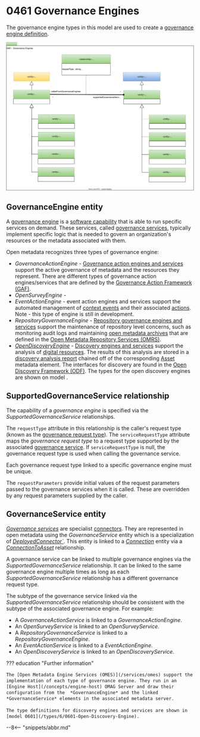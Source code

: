 <!-- SPDX-License-Identifier: CC-BY-4.0 -->
<!-- Copyright Contributors to the ODPi Egeria project. -->

# 0461 Governance Engines

The governance engine types in this model are used to create a [governance engine definition](/concepts/governance-engine-definition).

![UML](0461-Governance-Engines.svg)

## GovernanceEngine entity

A [governance engine](/concepts/governance-engine) is a [software capability](/types/0/0042-Software-Capabilities) that is able to run specific services on demand.  These services, called [governance services](/concepts/governance-service), typically implement specific logic that is needed to govern an organization's resources or the metadata associated with them.

Open metadata recognizes three types of governance engine:

* *GovernanceActionEngine* - [Governance action engines and services](/concepts/governance-action-engine) support the active governance of metadata and the resources they represent.  There are different types of governance action engines/services that are defined by the [Governance Action Framework (GAF)](/frameworks/gaf/overview).
* *OpenSurveyEngine* - 
* *EventActionEngine* - event action engines and services support the automated management of [context events](/types/4/0475-Context-Events) and their associated [actions](/types/1/0137-Actions).  Note - this type of engine is still in development.
* *RepositoryGovernanceEngine* - [Repository governance engines and services](/concepts/repository-governance-engine) support the maintenance of repository level concerns, such as monitoring audit logs and maintaining [open metadata archives](/concepts/open-metadata-archive) that are defined in the [Open Metadata Repository Services (OMRS)](/services/omrs).
* *[OpenDiscoveryEngine](/types/6/0601-Open-Discovery-Engine)* - [Discovery engines and services](/concepts/open-discovery-engine) support the analysis of [digital resources](/concepts/digital-resource).  The results of this analysis are stored in a [discovery analysis report](/types/6/0605-Open-Discovery-Analysis-Reports) chained off of the corresponding [Asset](/types/0/0010-Base-Model#asset) metadata element. The interfaces for discovery are found in the  [Open Discovery Framework (ODF)](/frameworks/odf/overview).  The types for the open discovery engines are shown on model .

## SupportedGovernanceService relationship

The capability of a *governance engine* is specified via the *SupportedGovernanceService* relationships.  

The `requestType` attribute in this relationship is the caller's request type (known as the [governance request type](/concepts/governance-request-type)).  The `serviceRequestType` attribute maps the *governance request type* to a request type supported by the associated [governance service](#governanceservice-entity).  If `serviceRequestType` is null, the governance request type is used when calling the governance service.

Each governance request type linked to a specific governance engine must be unique.

The `requestParameters` provide initial values of the request parameters passed to the governance services when it is called.  These are overridden by any request parameters supplied by the caller.

## GovernanceService entity

*[Governance services](/concepts/governance-service)* are specialist [connectors](/concepts/connector).  They are represented in open metadata using the *GovernanceService* entity which is a specialization of *[DeployedConnector`](/types/2/0215-Software-Components)*.  This entity is linked to a *[Connection](/types/2/0201-Connectors-and-Connections)* entity via a *[ConnectionToAsset](/types/2/0205-Connection-Linkage)* relationship.

A governance service can be linked to multiple governance engines via the *SupportedGovernanceService* relationship.  It can be linked to the same governance engine multiple times as long as each *SupportedGovernanceService* relationship has a different governance request type.

The subtype of the governance service linked via the *SupportedGovernanceService* relationship should be consistent with the subtype of the associated governance engine.  For example:

* A *GovernanceActionService* is linked to a *GovernanceActionEngine*.
* An *OpenSurveyService* is linked to an *OpenSurveyService*.
* A *RepositoryGovernanceService* is linked to a *RepositoryGovernanceEngine*.
* An *EventActionService* is linked to a *EventActionEngine*.
* An *OpenDiscoveryService* is linked to an *OpenDiscoveryService*.


??? education "Further information"

    The [Open Metadata Engine Services (OMES)](/services/omes) support the implementation of each type of governance engine. They run in an [Engine Host](/concepts/engine-host) OMAG Server and draw their configuration from the  *GovernanceEngine* and the linked *GovernanceService* elements in the associated metadata server.
    
    The type definitions for discovery engines and services are shown in [model 0601](/types/6/0601-Open-Discovery-Engine).

--8<-- "snippets/abbr.md"
